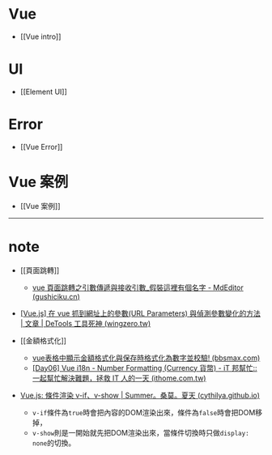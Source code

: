 # Vue
- [[Vue intro]]


# UI
- [[Element UI]]


# Error
- [[Vue Error]]

# Vue 案例
- [[Vue 案例]]



---
# note

- [[頁面跳轉]]
	- [vue 頁面跳轉之引數傳遞與接收引數_假裝這裡有個名字 - MdEditor (gushiciku.cn)](https://www.gushiciku.cn/pl/g8NM/zh-tw)


- [[Vue.js] 在 vue 抓到網址上的參數(URL Parameters) 與偵測參數變化的方法 | 文章 | DeTools 工具死神 (wingzero.tw)](https://tools.wingzero.tw/article/sn/323)


- [[金額格式化]]
	- [vue表格中顯示金額格式化與保存時格式化為數字並校驗! (bbsmax.com)](https://www.bbsmax.com/A/kvJ314RAdg/)
	- [[Day06] Vue i18n - Number Formatting (Currency 貨幣) - iT 邦幫忙::一起幫忙解決難題，拯救 IT 人的一天 (ithome.com.tw)](https://ithelp.ithome.com.tw/articles/10268784)


- [Vue.js: 條件渲染 v-if、v-show | Summer。桑莫。夏天 (cythilya.github.io)](https://cythilya.github.io/2017/04/22/vue-conditional-rendering/)
	- `v-if`條件為`true`時會把內容的DOM渲染出來，條件為`false`時會把DOM移掉，
	- `v-show`則是一開始就先把DOM渲染出來，當條件切換時只做`display: none`的切換。

